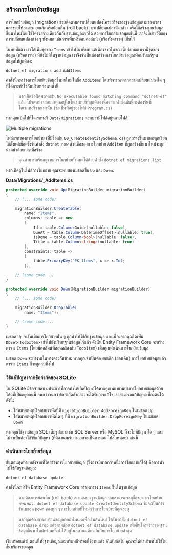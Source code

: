 ## สร้างการโยกย้ายข้อมูล

การโยกย้ายข้อมูล (migration) ช่วยติดตามการเปลี่ยนแปลงโครงสร้างของฐานข้อมูลตามช่วงเวลา และช่วยให้สามารถยกเลิกหรือย้อนคืน (roll back) การเปลี่ยนแปลงดังกล่าว หรือใช้สร้างฐานข้อมูลขึ้นมาใหม่โดยใช้โครงสร้างเดียวกันกับฐานข้อมูลแรกได้ ด้วยการโยกย้ายข้อมูลเช่นนี้ เราจึงมีประวัติของการเปลี่ยนแปลงต่าง ๆ ทั้งหมด เช่นการเพิ่มหรือลบคอลัมน์ (หรือทั้งตาราง) เก็บไว้

ในบทที่แล้ว เราได้เพิ่มชุดของ `Items` เข้าไปในบริบท แต่เนื่องจากในขณะนี้บริบทของเรามีชุดของข้อมูล (หรือตาราง) ที่ยังไม่มีในฐานข้อมูล เราจึงจำเป็นต้องสร้างการโยกย้ายข้อมูลเพื่อปรับแก้ฐานข้อมูลให้ถูกต้อง:

```
dotnet ef migrations add AddItems
```

คำสั่งนี้จะสร้างการโยกย้ายข้อมูลขึ้นมาใหม่ในชื่อ `AddItems` โดยพิจารณาจากความเปลี่ยนแปลงใด ๆ ที่ได้กระทำไว้กับบริบทก่อนหน้านี้

> หากเกิดข้อผิดพลาดเช่น `No executable found matching command "dotnet-ef"`  แล้ว โปรดตรวจสอบว่าคุณอยู่ในไดเรกทอรีที่ถูกต้อง เนื่องจากคำสั่งเช่นนี้จะต้องรันที่ไดเรกทอรีรากเท่านั้น (ซึ่งเป็นที่อยู่ของไฟล์ `Program.cs`)

หากคุณเปิดไปที่ไดเรกทอรี `Data/Migrations` จะพบว่ามีไฟล์อยู่หลายไฟล์:

![Multiple migrations](migrations.png)

ไฟล์แรกของการโยกย้าย (ที่มีชื่อเช่น `00_CreateIdentitySchema.cs`) ถูกสร้างขึ้นมาและถูกเรียกใช้ตั้งแต่เมื่อครั้งรันคำสั่ง `dotnet new` ส่วนชื่อของการโยกย้าย `AddItem` ที่ถูกสร้างขึ้นมาใหม่จะถูกนำหน้าด้วยเวลาที่สร้าง 
> คุณสามารถเรียกดูรายการโยกย้ายทั้งหมดได้ด้วยคำสั่ง `dotnet ef migrations list`

หากเปิดดูในไฟล์การโยกย้าย คุณจะพบสองเมธอดชื่อ `Up` และ `Down`:

**Data/Migrations/<date>_AddItems.cs**

```csharp
protected override void Up(MigrationBuilder migrationBuilder)
{
    // (... some code)

    migrationBuilder.CreateTable(
        name: "Items",
        columns: table => new
        {
            Id = table.Column<Guid>(nullable: false),
            DueAt = table.Column<DateTimeOffset>(nullable: true),
            IsDone = table.Column<bool>(nullable: false),
            Title = table.Column<string>(nullable: true)
        },
        constraints: table =>
        {
            table.PrimaryKey("PK_Items", x => x.Id);
        });

    // (some code...)
}

protected override void Down(MigrationBuilder migrationBuilder)
{
    // (... some code)

    migrationBuilder.DropTable(
        name: "Items");

    // (some code...)
}
```

เมธอด `Up` จะรันเมื่อการโยกย้ายนั้น ๆ ถูกนำไปใช้กับฐานข้อมูล และเนื่องจากคุณได้เพิ่ม `DbSet<TodoItem>` เข้าไปยังบริบทฐานข้อมูลไว้แล้ว ดังนั้น Entity Framework Core จะสร้างตาราง `Items` (โดยมีคอลัมน์ที่สอดคล้องกับ `TodoItem`) เมื่อคุณดำเนินการโยกย้ายข้อมูล

เมธอด `Down` จะทำงานในทางตรงกันข้าม: หากคุณจำเป็นต้องยกเลิก (ย้อนคืน) การโยกย้ายข้อมูลแล้ว ตาราง `Items` ก็จะถูกลบทิ้งไป

### วิธีแก้ปัญหาจากข้อจำกัดของ SQLite

ใน SQLite มีข้อจำกัดบางประการที่อาจทำให้เกิดปัญหาได้หากคุณพยายามทำการโยกย้ายข้อมูลด้วยโค้ดที่เป็นอยู่ตอนนี้ จนกว่าจนกว่าข้อจำกัดดังกล่าวจะได้รับการแก้ไข เราสามารถแก้ปัญหาเบื้องต้นได้ดังนี้:

* ใส่หมายเหตุหรือลบบรรทัดที่มี `migrationBuilder.AddForeignKey` ในเมธอด `Up`
* ใส่หมายเหตุหรือลบบรรทัดใด ๆ ที่มี `migrationBuilder.DropForeignKey` ในเมธอด `Down`

หากคุณใช้ฐานข้อมูล SQL เต็มรูปแบบเช่น SQL Server หรือ MySQL ก็จะไม่มีปัญหาใด ๆ และไม่จำเป็นต้องใช้วิธีแก้ปัญหา (ที่ต้องยอมรับว่าออกจะเป็นการแฮกไปสักหน่อย) เช่นนี้

### ดำเนินการโยกย้ายข้อมูล

ขั้นตอนสุดท้ายหลังจากที่ได้สร้างการโยกย้ายข้อมูล (ซึ่งอาจมีมากกว่าหนึ่งการโยกย้ายก็ได้) คือการนำไปใช้กับฐานข้อมูล:

```
dotnet ef database update
```

คำสั่งนี้จะทำให้ Entity Framework Core สร้างตาราง `Items` ขึ้นในฐานข้อมูล

> หากต้องการย้อนคืน (roll back) สถานะของฐานข้อมูล คุณสามารถระบุชื่อของการโยกย้าย *ก่อนหน้า* :
> `dotnet ef database update CreateIdentitySchema`
> ซึ่งจะเป็นการรันเมธอด `Down` ของทุก ๆ การโยกย้ายที่ใหม่กว่าการโยกย้ายที่คุณระบุ

> หากคุณต้องการลบฐานข้อมูลออกทั้งหมดเพื่อเริ่มต้นใหม่ ให้รันคำสั่ง `dotnet ef database drop` แล้วตามด้วย `dotnet ef database update` เพื่อขึ้นโครงร่างของฐานข้อมูลขึ้นมาใหม่พร้อมทั้งทำให้อยู่ในสถานะเดียวกันกับการโยกย้ายล่าสุด

เรียบร้อยแล้ว! ตอนนี้ทั้งฐานข้อมูลและบริบทก็พร้อมใช้งานแล้ว อันดับถัดไป คุณจะได้นำบริบทไปใช้ในชั้นบริการของคุณ
